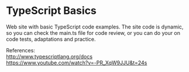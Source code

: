 # TypeScript Basics

Web site with basic TypeScript code examples. The site code is dynamic, so you can check the main.ts file for code review, or you can do your on code tests, adaptations and practice.

References:  
<http://www.typescriptlang.org/docs>  
<https://www.youtube.com/watch?v=-PR_XqW9JJU&t=24s>
